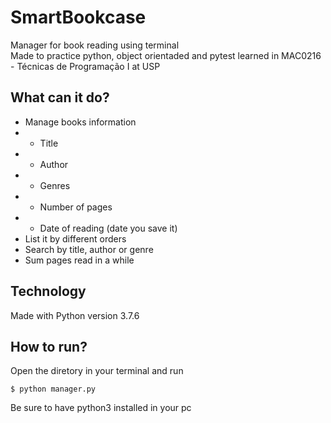 # SmartBookcase
Manager for book reading using terminal  
Made to practice python, object orientaded and pytest learned in MAC0216 - Técnicas de Programação I at USP
## What can it do?
* Manage books information
* * Title
* * Author
* * Genres
* * Number of pages
* * Date of reading (date you save it)
* List it by different orders
* Search by title, author or genre
* Sum pages read in a while
## Technology
Made with Python version 3.7.6
## How to run?
Open the diretory in your terminal and run
```
$ python manager.py
```
Be sure to have python3 installed in your pc
